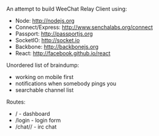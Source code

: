 
An attempt to build WeeChat Relay Client using:

 - Node: http://nodejs.org
 - Connect/Express: http://www.senchalabs.org/connect
 - Passport: http://passportjs.org
 - SocketIO: http://socket.io
 - Backbone: http://backbonejs.org
 - React: http://facebook.github.io/react


Unordered list of braindump:

 - working on mobile first
 - notifications when somebody pings you
 - searchable channel list


Routes:

 - / - dashboard
 - /login - login form
 - /chat/<server>/<channel> - irc chat
